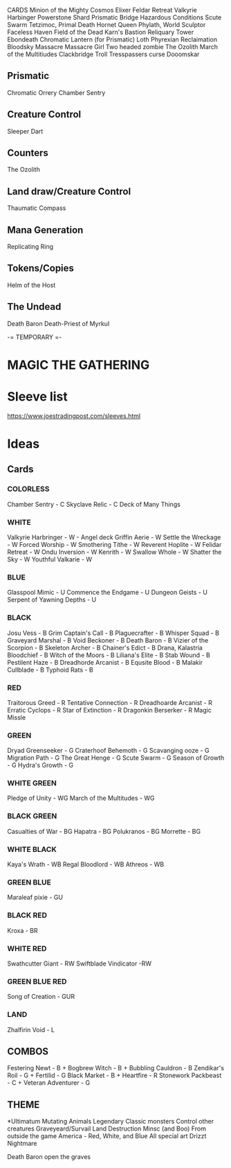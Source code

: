 CARDS
Minion of the Mighty
Cosmos Elixer
Feldar Retreat
Valkyrie Harbinger
Powerstone Shard
Prismatic Bridge
Hazardous Conditions
Scute Swarm
Tetzimoc, Primal Death
Hornet Queen
Phylath, World Sculptor
Faceless Haven
Field of the Dead
Karn's Bastion
Reliquary Tower
Ebondeath
Chromatic Lantern (for Prismatic)
Loth
Phyrexian Reclaimation
Bloodsky Massacre
Massacre Girl
Two headed zombie
The Ozolith
March of the Multitiudes
Clackbridge Troll
Tresspassers curse
Dooomskar


## Prismatic
Chromatic Orrery
Chamber Sentry

## Creature Control
Sleeper Dart


## Counters
The Ozolith


## Land draw/Creature Control
Thaumatic Compass

## Mana Generation
Replicating Ring



## Tokens/Copies
Helm of the Host
## The Undead
Death Baron
Death-Priest of Myrkul


-= TEMPORARY =-
# MAGIC THE GATHERING 
# Sleeve list
https://www.joestradingpost.com/sleeves.html
# Ideas
## Cards
### COLORLESS
Chamber Sentry - C
Skyclave Relic - C
Deck of Many Things

### WHITE
Valkyrie Harbringer - W - Angel deck
Griffin Aerie - W
Settle the Wreckage - W
Forced Worship - W
Smothering Tithe - W
Reverent Hoplite - W
Felidar Retreat - W
Ondu Inversion - W
Kenrith - W
Swallow Whole - W
Shatter the Sky - W
Youthful Valkarie - W

### BLUE
Glasspool Mimic - U
Commence the Endgame - U
Dungeon Geists - U
Serpent of Yawning Depths - U

### BLACK
Josu Vess - B
Grim Captain's Call - B
Plaguecrafter - B
Whisper Squad - B
Graveyard Marshal - B
Void Beckoner - B
Death Baron - B
Vizier of the Scorpion - B
Skeleton Archer - B
Chainer's Edict - B
Drana, Kalastria Bloodchief - B
Witch of the Moors - B
Liliana's Elite - B
Stab Wound - B
Pestilent Haze - B
Dreadhorde Arcanist - B
Equsite Blood - B
Malakir Cullblade - B
Typhoid Rats - B

### RED
Traitorous Greed - R
Tentative Connection - R
Dreadhoarde Arcanist - R
Erratic Cyclops - R
Star of Extinction - R
Dragonkin Berserker - R
Magic Missle

### GREEN
Dryad Greenseeker - G
Craterhoof Behemoth - G
Scavanging ooze - G
Migration Path - G
The Great Henge - G
Scute Swarm - G
Season of Growth - G
Hydra's Growth - G

### WHITE GREEN
Pledge of Unity - WG
March of the Multitudes - WG

### BLACK GREEN
Casualties of War - BG
Hapatra - BG
Polukranos  - BG
Morrette - BG

### WHITE BLACK
Kaya's Wrath - WB
Regal Bloodlord - WB
Athreos - WB

### GREEN BLUE
Maraleaf pixie - GU

### BLACK RED
Kroxa - BR

### WHITE RED
Swathcutter Giant - RW
Swiftblade Vindicator -RW

### GREEN BLUE RED
Song of Creation - GUR

### LAND
Zhalfirin Void - L

## COMBOS
Festering Newt - B + Bogbrew Witch - B + Bubbling Cauldron - B
Zendikar's Roil - G + Fertilid - G
Black Market - B + Heartfire - R
Stonework Packbeast - C + Veteran Adventurer - G

## THEME
*Ultimatum
Mutating <animal>
Animals
Legendary
Classic monsters
Control other creatures
Graveyeard/Survail
Land Destruction
Minsc (and Boo)
From outside the game
America - Red, White, and Blue
All special art
Drizzt
Nightmare


Death Baron
open the graves